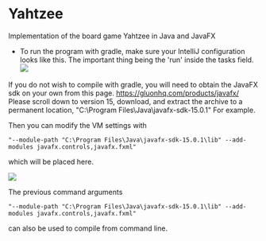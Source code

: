 # Yahtzee
Implementation of the board game Yahtzee in Java and JavaFX

* To run the program with gradle, make sure your IntelliJ configuration looks like this. The important thing being the 'run' inside the tasks field.
![](https://i.imgur.com/M1SPfKj.png) 

If you do not wish to compile with gradle, you will need to obtain the JavaFX sdk on your own from this page. https://gluonhq.com/products/javafx/ Please scroll down to version 15, download, and extract the archive to a permanent location, "C:\Program Files\Java\javafx-sdk-15.0.1\" For example.

Then you can modify the VM settings with 
~~~~
"--module-path "C:\Program Files\Java\javafx-sdk-15.0.1\lib" --add-modules javafx.controls,javafx.fxml"
~~~~

which will be placed here.

![](https://i.imgur.com/DsDESCC.png)

The previous command arguments 
~~~~
"--module-path "C:\Program Files\Java\javafx-sdk-15.0.1\lib" --add-modules javafx.controls,javafx.fxml" 
~~~~
can also be used to compile from command line.
